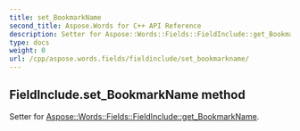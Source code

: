 ```yaml
---
title: set_BookmarkName
second_title: Aspose.Words for C++ API Reference
description: Setter for Aspose::Words::Fields::FieldInclude::get_BookmarkName. 
type: docs
weight: 0
url: /cpp/aspose.words.fields/fieldinclude/set_bookmarkname/
---
```

## FieldInclude.set_BookmarkName method


Setter for [Aspose::Words::Fields::FieldInclude::get_BookmarkName](./get_bookmarkname/).

